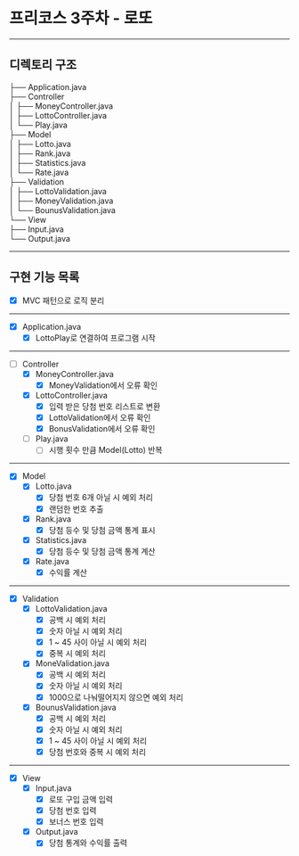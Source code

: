# 프리코스 3주차 - 로또
---
## 디렉토리 구조
├── Application.java <br> 
├── Controller <br>
│    ├── MoneyController.java <br>
│    ├── LottoController.java <br>
│    └── Play.java <br>
├── Model <br>
│    ├── Lotto.java <br>
│    ├── Rank.java <br>
│    ├── Statistics.java <br>
│    └── Rate.java <br>
├── Validation <br>
│    ├── LottoValidation.java <br>
│    ├── MoneyValidation.java <br>
│    └── BounusValidation.java <br>
└── View <br>
     ├── Input.java <br>
     └── Output.java <br>
     
---
## 구현 기능 목록
- [X] MVC 패턴으로 로직 분리 <br>
---
- [X] Application.java <br>
  - [X] LottoPlay로 연결하여 프로그램 시작 <br>
---
- [ ] Controller <br>
  - [X] MoneyController.java <br>
    - [X] MoneyValidation에서 오류 확인 <br>
  - [X] LottoController.java <br>
    - [X] 입력 받은 당첨 번호 리스트로 변환 <br>
    - [X] LottoValidation에서 오류 확인 <br>
    - [X] BonusValidation에서 오류 확인 <br>
  - [ ] Play.java <br>
    - [ ] 시행 횟수 만큼 Model(Lotto) 반복 <br>
---
- [X] Model <br>
  - [X] Lotto.java <br>
    - [X] 당첨 번호 6개 아닐 시 예외 처리 <br>
    - [X] 랜덤한 번호 추출 <br>
  - [X] Rank.java <br>
    - [X] 당첨 등수 및 당첨 금액 통계 표시 <br>
  - [X] Statistics.java <br>
    - [X] 당첨 등수 및 당첨 금액 통계 계산 <br>
  - [X] Rate.java <br>
    - [X] 수익률 계산 <br>
---
- [X] Validation <br>
  - [X] LottoValidation.java <br>
    - [X] 공백 시 예외 처리 <br>
    - [X] 숫자 아닐 시 예외 처리 <br>
    - [X] 1 ~ 45 사이 아닐 시 예외 처리 <br>
    - [X] 중복 시 예외 처리 <br>
  - [X] MoneValidation.java <br>
    - [X] 공백 시 예외 처리 <br>
    - [X] 숫자 아닐 시 예외 처리 <br>
    - [X] 1000으로 나눠떨어지지 않으면 예외 처리 <br>
  - [X] BounusValidation.java <br>
    - [X] 공백 시 예외 처리 <br>
    - [X] 숫자 아닐 시 예외 처리 <br>
    - [X] 1 ~ 45 사이 아닐 시 예외 처리 <br>
    - [X] 당첨 번호와 중복 시 예외 처리 <br>
---
- [X] View <br>
  - [X] Input.java <br>
    - [X] 로또 구입 금액 입력 <br>
    - [X] 당첨 번호 입력 <br>
    - [X] 보너스 번호 입력 <br>
  - [X] Output.java <br>
    - [X] 당첨 통계와 수익률 출력 <br>
